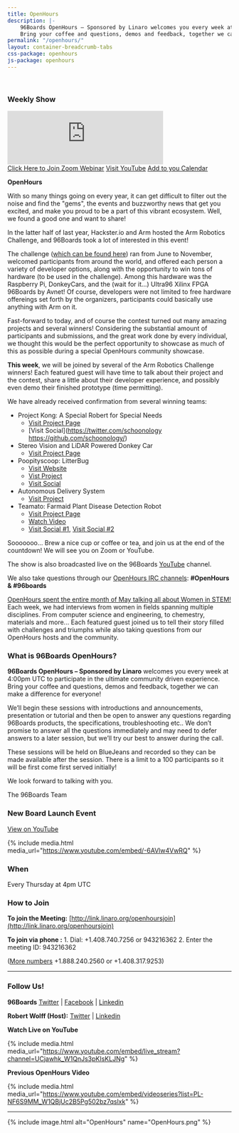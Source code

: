 ```yaml
---
title: OpenHours
description: |-
    96Boards OpenHours – Sponsored by Linaro welcomes you every week at 4:00pm UTC to participate in the ultimate community driven experience.
    Bring your coffee and questions, demos and feedback, together we can make a difference for everyone!
permalink: "/openhours/"
layout: container-breadcrumb-tabs
css-package: openhours
js-package: openhours
---
```


<div class="col-md-6" markdown="1">
<br>
<h3>Weekly Show</h3>
<iframe width="350" height="120" src="https://w2.countingdownto.com/2050235" frameborder="0"></iframe><br />
<a href="https://zoom.us/j/544757552" class="btn blog-read-more-btn center-block">Click Here to Join Zoom Webinar</a>
<a href="https://www.youtube.com/c/96Boards/" class="btn blog-read-more-btn center-block">Visit YouTube</a>
<a href="https://calendar.google.com/event?action=TEMPLATE&tmeid=YmMxMDM4bzVnMXZlMjI3cjRubmtnMmJxbzhfMjAxODEyMjBUMTYwMDAwWiByb2JlcnQud29sZmZAbGluYXJvLm9yZw&tmsrc=robert.wolff%40linaro.org">Add to you Calendar</a>

**OpenHours**

With so many things going on every year, it can get difficult to filter out the noise and find the "gems", the events and buzzworthy news that get you excited, and make you proud to be a part of this vibrant ecosystem. Well, we found a good one and want to share! 

In the latter half of last year, Hackster.io and Arm hosted the Arm Robotics Challenge, and 96Boards took a lot of interested in this event! 

The challenge ([which can be found here](https://www.hackster.io/contests/arm2018)) ran from June to November, welcomed participants from around the world, and offered each person a variety of developer options, along with the opportunity to win tons of hardware (to be used in the challenge). Among this hardware was the Raspberry Pi, DonkeyCars, and the (wait for it...) Ultra96 Xilinx FPGA 96Boards by Avnet! Of course, developers were not limited to free hardware offereings set forth by the organizers, participants could basically use anything with Arm on it.

Fast-forward to today, and of course the contest turned out many amazing projects and several winners! Considering the substantial amount of participants and submissions, and the great work done by every individual, we thought this would be the perfect opportunity to showcase as much of this as possible during a special OpenHours community showcase.

**This week**, we will be joined by several of the Arm Robotics Challenge winners! Each featured guest will have time to talk about their project and the contest, share a little about their developer experience, and possibly even demo their finished prototype (time permitting).

We have already received confirmation from several winning teams:

- Project Kong: A Special Robert for Special Needs
   - [Visit Project Page](https://www.hackster.io/schoonology/project-kong-a-special-rover-for-special-needs-271a7e)
   - [Visit Social](https://twitter.com/schoonology https://github.com/schoonology/)
- Stereo Vision and LiDAR Powered Donkey Car
   - [Visit Project Page](https://www.hackster.io/bluetiger9/stereo-vision-and-lidar-powered-donkey-car-575769)
- Poopityscoop: LitterBug
   - [Visit Website](http://litterbug.life)
   - [Vist Project](https://www.hackster.io/poopityscoop/litterbug-autonomous-trash-rover-765498)
   - [Visit Social](https://twitter.com/smellslikeml)
- Autonomous Delivery System
   - [Visit Project](https://www.hackster.io/abdullahsadiq/autonomous-delivery-system-4c2048)
- Teamato: Farmaid Plant Disease Detection Robot
   - [Visit Project Page](https://www.hackster.io/teamato/farmaid-plant-disease-detection-robot-55eeb1)
   - [Watch Video](https://m.youtube.com/watch?feature=youtu.be&v=12BvNxfrQ7k)
   - [Visit Social #1](https://twitter.com/DAVGtech), [Visit Social #2](https://twitter.com/ArifSohaib1)

Sooooooo... Brew a nice cup or coffee or tea, and join us at the end of the countdown! We will see you on Zoom or YouTube.

The show is also broadcasted live on the 96Boards [YouTube](https://www.youtube.com/c/96Boards/live) channel.

We also take questions through our [OpenHours IRC channels](https://webchat.freenode.net/): **#OpenHours & #96boards**

[OpenHours spent the entire month of May talking all about Women in STEM!](https://www.96boards.org/go/wistem-2018/) Each week, we had interviews from women in fields spanning multiple disciplines. From computer science and engineering, to chemestry, materials and more... Each featured guest joined us to tell their story filled with challenges and triumphs while also taking questions from our OpenHours hosts and the community.

### What is 96Boards OpenHours?

**96Boards OpenHours – Sponsored by Linaro** welcomes you every week at 4:00pm UTC to participate in the ultimate community driven experience. Bring your coffee and questions, demos and feedback, together we can make a difference for everyone!

We’ll begin these sessions with introductions and announcements, presentation or tutorial and then be open to answer any questions regarding 96Boards products, the specifications, troubleshooting etc.. We don’t promise to answer all the questions immediately and may need to defer answers to a later session, but we’ll try our best to answer during the call.

These sessions will be held on BlueJeans and recorded so they can be made available after the session. There is a limit to a 100 participants so it will be first come first served initially!

We look forward to talking with you.

The 96Boards Team

### New Board Launch Event

[View on YouTube](https://youtu.be/-6AVlw4VwRQ)

{% include media.html media_url="https://www.youtube.com/embed/-6AVlw4VwRQ" %}

</div>
<div class="col-md-6">
<div class="openhours-panel" markdown="1" id="openhours-panel">

### When

Every Thursday at 4pm UTC

### How to Join

**To join the Meeting:**
[http://link.linaro.org/openhoursjoin](http://link.linaro.org/openhoursjoin)

**To join via phone :**
1\. Dial: +1.408.740.7256 or 943216362
2\. Enter the meeting ID: 943216362

([More numbers](http://bluejeans.com/numbers?ll=en) +1.888.240.2560 or +1.408.317.9253)

* * *

### Follow Us!

**96Boards**
[Twitter](https://twitter.com/96Boards) | [Facebook](https://www.facebook.com/96Boards) | [Linkedin](https://www.linkedin.com/company/96boards)

**Robert Wolff (Host):**
[Twitter](https://twitter.com/sdrobertw) | [Linkedin](https://www.linkedin.com/in/sdrobertw)

**Watch Live on YouTube**

{% include media.html media_url="https://www.youtube.com/embed/live_stream?channel=UCjawhk_W1QnJs3pKIsKLJNg" %}

**Previous OpenHours Video**

{% include media.html media_url="https://www.youtube.com/embed/videoseries?list=PL-NF6S9MM_W1QBjUc2B5Pg502bz7qslxk" %}

* * *

{% include image.html alt="OpenHours" name="OpenHours.png" %}


</div>
</div>
